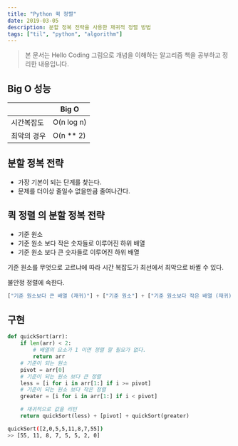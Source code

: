 ```yaml
---
title: "Python 퀵 정렬"
date: 2019-03-05
description: 분할 정복 전략을 사용한 재귀적 정렬 방법
tags: ["til", "python", "algorithm"]
---
```


> 본 문서는 Hello Coding 그림으로 개념을 이해하는 알고리즘 책을 공부하고 정리한 내용입니다.

## Big O 성능

|             | Big O       |
| ----------- | ----------- |
| 시간복잡도  | O(n log n)  |
| 최악의 경우 | O(n \*\* 2) |

## 분할 정복 전략

- 가장 기본이 되는 단계를 찾는다.
- 문제를 더이상 줄일수 없을만큼 줄여나간다.

## 퀵 정렬 의 분할 정복 전략

- 기준 원소
- 기준 원소 보다 작은 숫자들로 이루어진 하위 배열
- 기준 원소 보다 큰 숫자들로 이루어진 하위 배열

기준 원소를 무엇으로 고르냐에 따라 시간 복잡도가 최선에서 최악으로 바뀔 수 있다.

불안정 정렬에 속한다.

```python
["기준 원소보다 큰 배열 (재귀)"] + ["기준 원소"] + ["기준 원소보다 작은 배열 (재귀)"]
```

## 구현

```python
def quickSort(arr):
    if len(arr) < 2:
        # 배열의 요소가 1 이면 정렬 할 필요가 없다.
        return arr
    # 기준이 되는 원소
    pivot = arr[0]
    # 기준이 되는 원소 보다 큰 정렬
    less = [i for i in arr[1:] if i >= pivot]
    # 기준이 되는 원소 보다 작은 정렬
    greater = [i for i in arr[1:] if i < pivot]

    # 재귀적으로 값을 리턴
    return quickSort(less) + [pivot] + quickSort(greater)
```

```bash
quickSort([2,0,5,5,11,8,7,55])
>> [55, 11, 8, 7, 5, 5, 2, 0]
```
